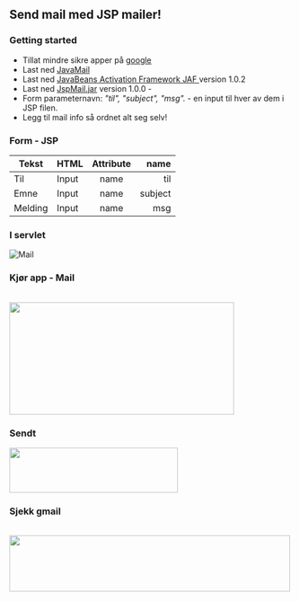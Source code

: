 ## Send mail med JSP mailer! 
### Getting started
* Tillat mindre sikre apper på <a href="https://myaccount.google.com/lesssecureapps?pli=1">google</a> 
* Last ned <a href="https://github.com/javaee/javamail/releases/download/JAVAMAIL-1_6_0/javax.mail.jar" download>JavaMail</a>
* Last ned <a href="http://www.oracle.com/technetwork/java/javasebusiness/downloads/java-archive-downloads-java-plat-419418.html#7017-jaf-1.0.2-oth-JPR" > JavaBeans Activation Framework JAF </a> version 1.0.2
* Last ned <a href="https://github.com/h181221/h181221.github.io/raw/master/dat104/jspmailer/MailClean.jar" download>JspMail.jar</a> version 1.0.0 - 
* Form parameternavn: <span><em>"til", "subject", "msg".</em></span> - en input til hver av dem i JSP filen.
* Legg til mail info så ordnet alt seg selv! 

### Form - JSP

|Tekst| HTML        | Attribute           | name  |
|-----| ------------- |:-------------:| -----:|
|Til | Input     | name | til|
|Emne     | Input      | name      |   subject |
|Melding| Input | name      |    msg |

### I servlet

![Mail](https://github.com/h181221/h181221.github.io/blob/master/dat104/jspmailer/setupny.JPG)

### Kjør app - Mail
<br>

<img src="https://github.com/h181221/h181221.github.io/blob/master/dat104/jspmailer/jspmailer.JPG" width="400" height="200">

### Sendt
<img src="https://github.com/h181221/h181221.github.io/blob/master/dat104/jspmailer/sent.JPG" width="300" height="80">


### Sjekk gmail
<br>
<img src="https://github.com/h181221/h181221.github.io/blob/master/dat104/jspmailer/gmail.JPG" width="500" height="100">


